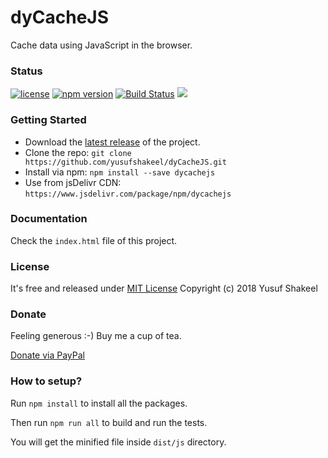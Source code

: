 # dyCacheJS
Cache data using JavaScript in the browser.


### Status

[![license](https://img.shields.io/badge/license-MIT-blue.svg)](https://github.com/yusufshakeel/dyCacheJS)
[![npm version](https://img.shields.io/badge/npm-1.5.0-blue.svg)](https://www.npmjs.com/package/dycachejs)
[![Build Status](https://travis-ci.org/yusufshakeel/dyCacheJS.svg?branch=master)](https://travis-ci.org/yusufshakeel/dyCacheJS)
[![](https://data.jsdelivr.com/v1/package/npm/dycachejs/badge)](https://www.jsdelivr.com/package/npm/dycachejs)


### Getting Started
* Download the [latest release](https://github.com/yusufshakeel/dyCacheJS/releases) of the project.
* Clone the repo: `git clone https://github.com/yusufshakeel/dyCacheJS.git`
* Install via npm: `npm install --save dycachejs`
* Use from jsDelivr CDN: `https://www.jsdelivr.com/package/npm/dycachejs`


### Documentation
Check the `index.html` file of this project.


### License
It's free and released under [MIT License](https://github.com/yusufshakeel/dyCacheJS/blob/master/LICENSE) Copyright (c) 2018 Yusuf Shakeel


### Donate
Feeling generous :-) Buy me a cup of tea.

[Donate via PayPal](https://www.paypal.me/yusufshakeel)


### How to setup?

Run `npm install` to install all the packages.

Then run `npm run all` to build and run the tests.

You will get the minified file inside `dist/js` directory.
